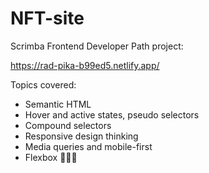 # NFT-site
Scrimba Frontend Developer Path project:

https://rad-pika-b99ed5.netlify.app/

Topics covered: 
- Semantic HTML
- Hover and active states, pseudo selectors
- Compound selectors
- Responsive design thinking
- Media queries and mobile-first
- Flexbox
  🎨🔥🤝

